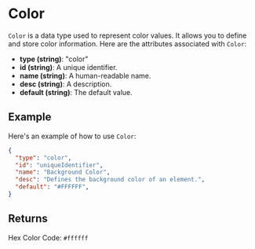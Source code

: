 # Color

`Color` is a data type used to represent color values. It allows you to define and store color information. Here are the attributes associated with `Color`:

- **type (string)**: "color"
- **id (string)**: A unique identifier.
- **name (string)**: A human-readable name.
- **desc (string)**: A description.
- **default (string)**: The default value.

## Example

Here's an example of how to use `Color`:

```json
{
  "type": "color",
  "id": "uniqueIdentifier",
  "name": "Background Color",
  "desc": "Defines the background color of an element.",
  "default": "#FFFFFF",
}
```

## Returns
Hex Color Code: `#ffffff`
